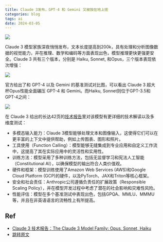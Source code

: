 ```yaml
---
title: Claude 3发布，GPT-4 和 Gemini 又被按在地上搓
categories: blog
tags: ai
date: 2024-03-05
---
```


![](https://cdn.jsdelivr.net/gh/YeeKal/img_land/blog/24/0320240305095228.png)

Claude 3 模型家族深夜悄悄发布，文本长度提高到200k，具有处理和分析图像数据的视觉能力，并在推理、数学和编码等方面表现出色，模型推理更快更强更安全。Claude 3 共有三个版本，分别是 Haiku, Sonnet, 和Opus，三个版本表现依次增强：

![](https://cdn.jsdelivr.net/gh/YeeKal/img_land/blog/24/0320240305095305.png)

官方给出了和 GPT-4 以及 Gemini 的基准测试对比图，可以看出 Claude 3 超大杯Opus性能全面碾压 GPT-4 和 Gemini。而Haiku, Sonnet则位于GPT-3.5和GPT-4之间：

![](https://cdn.jsdelivr.net/gh/YeeKal/img_land/blog/24/0320240305095545.png)

在 Claude 3 给出的长达42页的[技术报告](https://www-cdn.anthropic.com/de8ba9b01c9ab7cbabf5c33b80b7bbc618857627/Model_Card_Claude_3.pdf)里对该模型有更详细的技术解读以及多维度测试：

- 多模态输入能力：Claude 3模型能够处理文本和图像输入，这使得它们可以在更丰富的上下文中提供帮助，例如上传图表、图形和照片。
- 工具使用（Function Calling）：模型能够无缝集成到专业应用和自定义工作流中，这提高了其在实际应用中的灵活性和实用性。
- 训练方法：模型采用了多种训练方法，包括无监督学习和宪法人工智能（Constitutional AI），以确保模型的输出符合人类价值观。
- 硬件和框架：模型训练使用了Amazon Web Services (AWS)和Google Cloud Platform (GCP)的硬件，以及PyTorch、JAX和Triton等核心框架。
- 安全和社会责任：Anthropic公司遵循负责任的扩展政策（Responsible Scaling Policy），并在模型开发过程中考虑了潜在的社会影响和灾难性风险。
- 性能评估：模型在多个基准测试中表现出色，包括GPQA、MMLU、MMMU等，并且在非英语语言的流畅性上有所提高。

## Ref

- [Claude 3 技术报告：The Claude 3 Model Family: Opus, Sonnet, Haiku](https://www-cdn.anthropic.com/de8ba9b01c9ab7cbabf5c33b80b7bbc618857627/Model_Card_Claude_3.pdf)
- [跳转原文](https://yeekal.store/blog/blog/20240305_claude3)